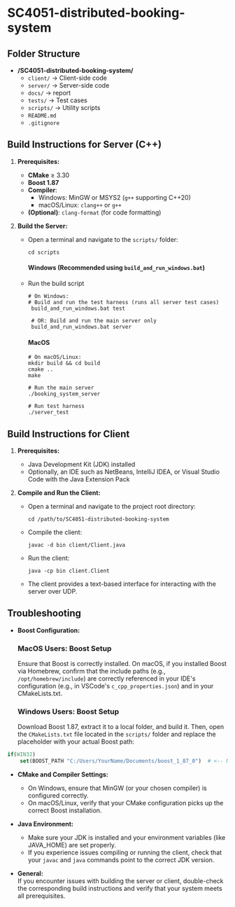 # SC4051-distributed-booking-system

## Folder Structure

- **/SC4051-distributed-booking-system/**
  - `client/` → Client-side code
  - `server/` → Server-side code
  - `docs/` → report
  - `tests/` → Test cases
  - `scripts/` → Utility scripts
  - `README.md`
  - `.gitignore`

## Build Instructions for Server (C++)

1. **Prerequisites:**
   - **CMake** ≥ 3.30
   - **Boost 1.87**
   - **Compiler**:
     - Windows: MinGW or MSYS2 (`g++` supporting C++20)
     - macOS/Linux: `clang++` or `g++`
   - **(Optional)**: `clang-format` (for code formatting)


2. **Build the Server:**
   - Open a terminal and navigate to the `scripts/` folder:
     ```
     cd scripts
     ```
     #### Windows (Recommended using `build_and_run_windows.bat`)
   - Run the build script
     ```
     # On Windows:
     # Build and run the test harness (runs all server test cases)
      build_and_run_windows.bat test

      # OR: Build and run the main server only
      build_and_run_windows.bat server
     ```
     #### MacOS 
     ```
     # On macOS/Linux:
     mkdir build && cd build
     cmake ..
     make

     # Run the main server
     ./booking_system_server

     # Run test harness
     ./server_test
     ```

## Build Instructions for Client

1. **Prerequisites:**
   - Java Development Kit (JDK) installed
   - Optionally, an IDE such as NetBeans, IntelliJ IDEA, or Visual Studio Code with the Java Extension Pack

2. **Compile and Run the Client:**
   - Open a terminal and navigate to the project root directory:
     ```
     cd /path/to/SC4051-distributed-booking-system
     ```
   - Compile the client:
     ```
     javac -d bin client/Client.java
     ```
   - Run the client:
     ```
     java -cp bin client.Client
     ```
   - The client provides a text-based interface for interacting with the server over UDP.

## Troubleshooting

- **Boost Configuration:**
  ### MacOS Users: Boost Setup
  Ensure that Boost is correctly installed. On macOS, if you installed Boost via Homebrew, confirm that the include paths (e.g., `/opt/homebrew/include`) are correctly referenced in your IDE's configuration (e.g., in VSCode's `c_cpp_properties.json`) and in your CMakeLists.txt.

  ### Windows Users: Boost Setup
  Download Boost 1.87, extract it to a local folder, and build it. Then, open the `CMakeLists.txt` file located in the `scripts/` folder and replace the placeholder with your actual Boost path:
```cmake
if(WIN32)
    set(BOOST_PATH "C:/Users/YourName/Documents/boost_1_87_0")  # <-- Modify this path
```

- **CMake and Compiler Settings:**  
  - On Windows, ensure that MinGW (or your chosen compiler) is configured correctly.
  - On macOS/Linux, verify that your CMake configuration picks up the correct Boost installation.

- **Java Environment:**  
  - Make sure your JDK is installed and your environment variables (like JAVA_HOME) are set properly.
  - If you experience issues compiling or running the client, check that your `javac` and `java` commands point to the correct JDK version.

- **General:**  
  If you encounter issues with building the server or client, double-check the corresponding build instructions and verify that your system meets all prerequisites.

